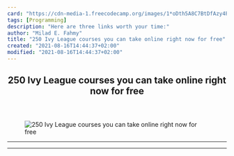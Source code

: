 ```yaml
---
card: "https://cdn-media-1.freecodecamp.org/images/1*oDth5A8C7BtDfAzy4PdX2g.png"
tags: [Programming]
description: "Here are three links worth your time:"
author: "Milad E. Fahmy"
title: "250 Ivy League courses you can take online right now for free"
created: "2021-08-16T14:44:37+02:00"
modified: "2021-08-16T14:44:37+02:00"
---
```

<div class="site-wrapper">
<main id="site-main" class="site-main outer">
<div class="inner">
<article class="post-full post tag-programming tag-data-science tag-life-lessons tag-productivity tag-self-improvement ">
<header class="post-full-header">
<h1 class="post-full-title">250 Ivy League courses you can take online right now for free</h1>
</header>
<figure class="post-full-image">
<picture>
<source media="(max-width: 700px)" sizes="1px" srcset="data:image/gif;base64,R0lGODlhAQABAIAAAAAAAP///yH5BAEAAAAALAAAAAABAAEAAAIBRAA7 1w">
<source media="(min-width: 701px)" sizes="(max-width: 800px) 400px,
(max-width: 1170px) 700px,
1400px" srcset="https://cdn-media-1.freecodecamp.org/images/1*oDth5A8C7BtDfAzy4PdX2g.png 300w,
https://cdn-media-1.freecodecamp.org/images/1*oDth5A8C7BtDfAzy4PdX2g.png 600w,
https://cdn-media-1.freecodecamp.org/images/1*oDth5A8C7BtDfAzy4PdX2g.png 1000w,
https://cdn-media-1.freecodecamp.org/images/1*oDth5A8C7BtDfAzy4PdX2g.png 2000w">
<img onerror="this.style.display='none'" src="https://cdn-media-1.freecodecamp.org/images/1*oDth5A8C7BtDfAzy4PdX2g.png" alt="250 Ivy League courses you can take online right now for free">
</picture>
</figure>
<section class="post-full-content">
<div class="post-content">
</div>
<hr>
<hr>
</section>
</article>
</div>
</main>
</div>
<!-- Google Tag Manager (noscript) -->
<!-- End Google Tag Manager (noscript) -->
